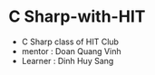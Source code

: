 # C Sharp-with-HIT
- C Sharp class of HIT Club
- mentor : Doan Quang Vinh
- Learner : Dinh Huy Sang
